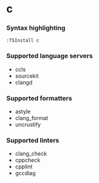 # c
<!--- THIS DOCUMENT IS AUTOMATICALLY GENERATED, DON'T EDIT IT -->

### Syntax highlighting

```vim
:TSInstall c
```

### Supported language servers

- ccls
- sourcekit
- clangd

### Supported formatters

- astyle
- clang_format
- uncrustify

### Supported linters

- clang_check
- cppcheck
- cpplint
- gccdiag
